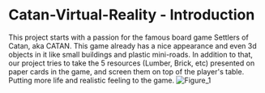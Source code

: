 # Catan-Virtual-Reality - Introduction
This project starts with a passion for the famous board game Settlers of Catan, aka CATAN. This game already has a nice appearance and even 3d objects in it like small buildings and plastic mini-roads. In addition to that, our project tries to take the 5 resources (Lumber, Brick, etc) presented on paper cards in the game, and screen them on top of the player's table. Putting more life and realistic feeling to the game.
![Figure_1](https://github.com/tamirblu/Catan-Virtual-Reality/assets/67854317/611c05b3-3fc7-4d8c-9d84-f6a07c68ce16)
